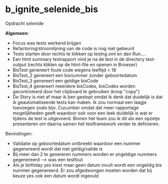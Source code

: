 # b_ignite_selenide_bis

Opdracht selenide

**Algemeen:**

* Focus was tests werkend krijgen
* Refactoring/stroomlijning van de code is nog niet gebeurd
* Tests starten door rechts te klikken op testng.xml en dan Run....
* Een html summary testrapport vind je na de test in de directory test-output (rechts kliklen op de html-file en openen in Browser)
* BisTest genereert foute code wegens leeftijd < 18
* BisTest_2 genereert een bisnummer zonder geboortedatum
* BisTest_3 genereert een geldige bisCode
* BisTest_4 genereert meerdere bisCodes, bisCodes worden gecontroleerd door het clipboard te gebruiken (knop "copy")
* De Story is niet af maar ik ben gestopt omdat ik denk dat duidelijk is dat ik geautomatiseerde tests kan maken. Ik zou normaal een laagje toevoegen zoals bijv. Cucumber omdat dat meer rapportage mogelijkheden geeft waardoor ook voor een leek duidelijk is wat er tijdens de test is uitgevoerd. Binnen het team zou ik dit als een opzetje presenteren om daarna samen het testframework verder te definieren.

Bevindingen:

* Validatie op geboortedatum ontbreekt waardoor een nummer gegenereerd wordt dat niet geldig/valide is
* Bij meer dan 2 te genereren nummers worden er ongeldige nummers gegenereerd --> was een testfout
* Als je birthday yes kiest maar geen datum invult wordt een ongeldig bis nummer gegenereerd. Er zou afgedwongen moeten worden dat bij keuze yes ook een datum wordt ingevuld
